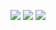 <p align="center">
    <a href="https://github.com/tuanlyphong/CPUScheSim/stargazers"><img src="https://img.shields.io/github/stars/tuanlyphong/CPUScheSim?colorA=32302f&colorB=7244b3&style=for-the-badge"></a>
    <a href="https://github.com/tuanlyphong/CPUScheSim/last-commit"><img src="https://img.shields.io/github/last-commit/tuanlyphong/CPUScheSim?colorA=32302f&colorB=00ffff&style=for-the-badge"></a>
    <a href="https://github.com/tuanlyphong/CPUScheSim/repo-size"><img src="https://img.shields.io/github/repo-size/tuanlyphong/CPUScheSim?colorA=32302f&colorB=d7707e&style=for-the-badge"></a>
</p>
